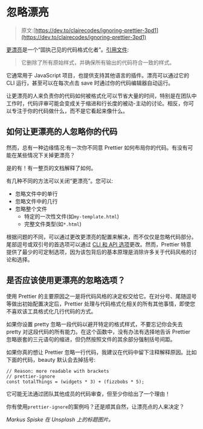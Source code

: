 # 忽略漂亮

> 原文:[https://dev.to/clairecodes/ignoring-prettier-3pd1](https://dev.to/clairecodes/ignoring-prettier-3pd1)

[更漂亮](https://prettier.io/)是一个“固执己见的代码格式化者”。[引用文件](https://prettier.io/docs/en/index.html):

> 它删除了所有原始样式，并确保所有输出的代码符合一致的样式。

它通常用于 JavaScript 项目，也提供支持其他语言的插件。漂亮可以通过它的 CLI 运行，甚至可以在每次点击 save 时通过你的代码编辑器自动运行。

让更漂亮的人来负责你的代码如何被格式化可以节省大量的时间，特别是在团队中工作时，代码评审可能会变成关于缩进和行长度的被动-主动的讨论。相反，你可以专注于你的代码做什么，而不是它看起来像什么。

## [](#how-to-make-prettier-ignore-your-code)如何让更漂亮的人忽略你的代码

然而，总有一种边缘情况:有一次你不同意 Prettier 如何布局你的代码。有没有可能在某些情况下关掉更漂亮？

是的有！有一整页的文档解释了如何。

有几种不同的方法可以关闭“更漂亮”。您可以:

*   忽略文件中的单行
*   忽略文件中的几行
*   忽略整个文件
    *   特定的一次性文件(如`my-template.html`)
    *   完整文件类型(如`*.html`)

根据问题的不同，可以通过更改更漂亮的配置来解决，而不仅仅是忽略代码部分。尾部逗号或双引号的首选项可以通过 [CLI 和 API 选项](https://prettier.io/docs/en/options.html)更改。然而，Prettier 特意提供了最少的可定制选项，因为该包背后的基本原理是消除许多关于代码风格的讨论和选择。

## [](#should-you-use-prettier-ignore-options)是否应该使用更漂亮的忽略选项？

使用 Prettier 的主要原因之一是将代码风格的决定权交给它。在对分号、尾随逗号等做出初始配置决定后，Prettier 处理与代码格式化相关的所有其他事情，即使您不喜欢该工具格式化几行代码的方式。

如果你设置 pretty 忽略一段代码以避开特定的格式样式，不要忘记你会失去 pretty 对这段代码的所有能力。在这个函数中，没有办法有选择地告诉 Prettier 忽略嵌套的三元语句的缩进，但仍然按照文件的其余部分强制括号间距。

如果你真的想让 Prettier 忽略一行代码，我建议在代码中留下注释解释原因。比如下面的代码，beauty 默认会去掉括号:

```
// Reason: more readable with brackets
// prettier-ignore
const totalThings = (widgets * 3) + (fizzbobs * 5); 
```

它可能无法通过团队其他成员的代码审查，但至少你给出了一个理由！

你有使用`prettier-ignore`的案例吗？还是顺其自然，让漂亮点的人来决定？

*Markus Spiske 在 Unsplash 上的标题图片。*